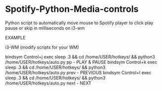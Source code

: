 # Spotify-Python-Media-controls

Python script to automatically move mouse to Spotify player to click play pause or skip   in milliseconds on i3-wm  



EXAMPLE

i3-WM (modify scripts for your WM)

bindsym Control+j exec sleep .3 && cd /home/USER/hotkeys/ && python3 /home/USER/hotkeys/auto.py pp - PLAY & PAUSE
bindsym Control+k exec sleep .3 && cd /home/USER/hotkeys/ && python3 /home/USER/hotkeys/auto.py prev - PREVIOUS
bindsym Control+l exec sleep .3 && cd /home/USER/hotkeys/ && python3 /home/USER/hotkeys/auto.py next - NEXT 
